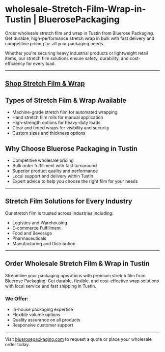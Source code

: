# wholesale-Stretch-Film-Wrap-in-Tustin | BluerosePackaging

Order wholesale stretch film and wrap in Tustin from Bluerose Packaging. Get durable, high-performance stretch wrap in bulk with fast delivery and competitive pricing for all your packaging needs.

Whether you're securing heavy industrial products or lightweight retail items, our stretch film solutions ensure safety, durability, and cost-efficiency for every load.

---
[Shop Stretch Film & Wrap](https://www.bluerosepackaging.com/product-category/stock-products/stretch-film-stretch-wrap/)
---

## Types of Stretch Film & Wrap Available

- Machine-grade stretch film for automated wrapping  
- Hand stretch film rolls for manual application  
- High-strength options for heavy-duty loads  
- Clear and tinted wraps for visibility and security  
- Custom sizes and thickness options  

## Why Choose Bluerose Packaging in Tustin

- Competitive wholesale pricing  
- Bulk order fulfillment with fast turnaround  
- Superior product quality and performance  
- Local support and delivery within Tustin  
- Expert advice to help you choose the right film for your needs  

---

## Stretch Film Solutions for Every Industry

Our stretch film is trusted across industries including:

- Logistics and Warehousing  
- E-commerce Fulfillment  
- Food and Beverage  
- Pharmaceuticals  
- Manufacturing and Distribution  

---

## Order Wholesale Stretch Film & Wrap in Tustin

Streamline your packaging operations with premium stretch film from Bluerose Packaging. Get durable, flexible, and cost-effective wrap solutions with local service and fast shipping in Tustin.

### We Offer:

- In-house packaging expertise  
- Flexible volume options  
- Quality assurance on all products  
- Responsive customer support  

---

Visit [bluerosepackaging.com](https://www.bluerosepackaging.com) to request a quote or place your wholesale order today.

